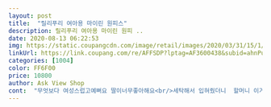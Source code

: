 ```yaml
---
layout: post 
title:  "릴리푸리 여아용 마이린 원피스" 
description: 릴리푸리 여아용 마이린 원피 ..
date: 2020-08-13 06:22:53 
img: https://static.coupangcdn.com/image/retail/images/2020/03/31/15/1/7934a8de-23ee-4c27-bd9d-7911c4f001d2.jpg 
linkUrl: https://link.coupang.com/re/AFFSDP?lptag=AF3600438&subid=ahnPublicAsk&pageKey=1419362957&itemId=2457084380&vendorItemId=70450619270&traceid=V0-113-bd6fc29bc2116851 
categories: [1004] 
color: FF6F00 
price: 10800 
author: Ask View Shop 
cont:  "무엇보다 여성스럽고예뻐요 딸이너무좋아해요<br/>세탁해서 입혀줬더니  할머니 이거 편해요<br/>손녀딸 보러가면서 선물로 가져갔더니 첫마디가 와 예쁘다<br/>요즘 원피스에 꽂혀있는데 아주 좋아해요<br/>이러네요 ㅎㅎㅎ<br/>착한가격에 몇벌 더 사서 보내줘야겠어요♡<br/>찰랑거리는재질이라스반도너무좋고 시원스럽고<br/>찰랑찰랑한 재질이라 딸냄이 너무 좋아했어요! 소재도 여름용으로 떡 어울리는 원피스예요.<br/> 오늘 외출해서 입었는데 덥지도 춥지도 않아 너무 만족이예요.<br/> 기장도 무릎 아래 발목 위라 딱 이쁘고 마음에 들어요.<br/> 릴리푸리 제품 항상 구매할 때마다 대성공이라 넘 좋아요! ^^<br/>" 
---
```


